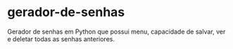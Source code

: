 # gerador-de-senhas
Gerador de senhas em Python que possui menu, capacidade de salvar, ver e deletar todas as senhas anteriores.
